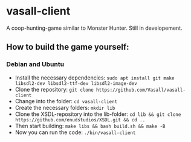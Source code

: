 # vasall-client
A coop-hunting-game similar to Monster Hunter. Still in developement.

## How to build the game yourself:

### Debian and Ubuntu
- Install the necessary dependencies: ``sudo apt install git make libsdl2-dev libsdl2-ttf-dev libsdl2-image-dev``
- Clone the repository: ``git clone https://github.com/Vasall/vasall-client``
- Change into the folder: ``cd vasall-client``
- Create the necessary folders: ``mkdir lib``
- Clone the XSDL-repository into the lib-folder: ``cd lib && git clone https://github.com/enudstudios/XSDL.git && cd ..``
- Then start building: ``make libs && bash build.sh && make -B``
- Now you can run the code: ``./bin/vasall-client``
